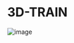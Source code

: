 # 3D-TRAIN

![image](https://user-images.githubusercontent.com/72507845/155526050-5820212d-2341-4c7a-bdc2-8a9b5f15d813.png)
